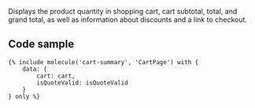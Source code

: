 Displays the product quantity in shopping cart, cart subtotal, total, and grand total, as well as information about discounts and a link to checkout.

## Code sample

```
{% include molecule('cart-summary', 'CartPage') with {
    data: {
        cart: cart,
        isQuoteValid: isQuoteValid
    }
} only %}
```
